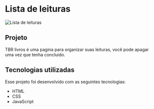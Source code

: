 # Lista de leituras
![Lista de leituras](https://user-images.githubusercontent.com/100203503/162544632-d5217df7-f0b6-444a-9f53-a66e57edb9ae.PNG)


## Projeto

TBR livros é uma pagina para  organizar suas leituras, você pode apagar uma vez que tenha concluido.

## Tecnologias utilizadas

Esse projeto foi desenvolvido com as seguintes tecnologias:
* HTML
* CSS
* JavaScript



